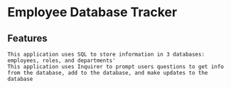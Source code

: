 # Employee Database Tracker

## Features

```
This application uses SQL to store information in 3 databases: employees, roles, and departments'
This application uses Inquirer to prompt users questions to get info from the database, add to the database, and make updates to the database

```
